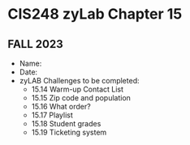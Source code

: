 # CIS248 zyLab Chapter 15
## FALL 2023 #

- Name:
- Date:
- zyLAB Challenges to be completed:
    - 15.14 Warm-up Contact List
    - 15.15 Zip code and population
    - 15.16 What order?
    - 15.17 Playlist
    - 15.18 Student grades
    - 15.19 Ticketing system

